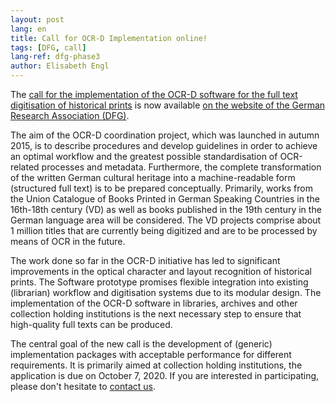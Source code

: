 ```yaml
---
layout: post
lang: en
title: Call for OCR-D Implementation online!
tags: [DFG, call]
lang-ref: dfg-phase3
author: Elisabeth Engl
---
```


The [call for the implementation of the OCR-D software for the full text digitisation of historical prints](https://www.dfg.de/download/pdf/foerderung/programme/lis/ausschreibung_ocr_implementierung.pdf)
is now available [on the website of the German Research Association (DFG)](https://www.dfg.de/foerderung/programme/infrastruktur/lis/).

The aim of the OCR-D coordination project, which was launched in autumn 2015,
is to describe procedures and develop guidelines in order to achieve an optimal
workflow and the greatest possible standardisation of OCR-related processes and
metadata. Furthermore, the complete transformation of the written German
cultural heritage into a machine-readable form (structured full text) is to be
prepared conceptually. Primarily, works from the Union Catalogue of Books
Printed in German Speaking Countries in the 16th-18th century (VD) as well as
books published in the 19th century in the German language area will be
considered. The VD projects comprise about 1 million titles that are currently
being digitized and are to be processed by means of OCR in the future.

The work done so far in the OCR-D initiative has led to significant
improvements in the optical character and layout recognition of historical
prints.  The Software prototype promises flexible integration into existing
(librarian) workflow and digitisation systems due to its modular design. The
implementation of the OCR-D software in libraries, archives and other
collection holding institutions is the next necessary step to ensure that
high-quality full texts can be produced.

The central goal of the new call is the development of (generic) implementation
packages with acceptable performance for different requirements.  It is
primarily aimed at collection holding institutions, the application is due on
October 7, 2020. If you are interested in participating, please don't hesitate to
[contact us](/en/contact).
